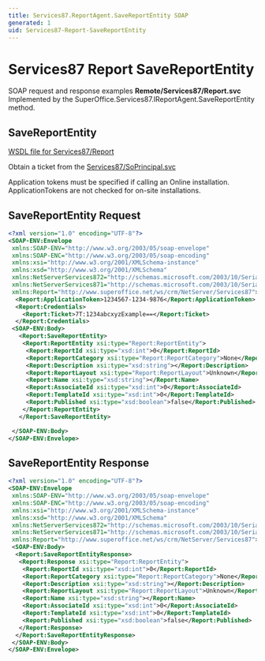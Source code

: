 ```yaml
---
title: Services87.ReportAgent.SaveReportEntity SOAP
generated: 1
uid: Services87-Report-SaveReportEntity
---
```


# Services87 Report SaveReportEntity

SOAP request and response examples **Remote/Services87/Report.svc**
Implemented by the <see cref="M:SuperOffice.Services87.IReportAgent.SaveReportEntity">SuperOffice.Services87.IReportAgent.SaveReportEntity</see> method.

## SaveReportEntity

[WSDL file for Services87/Report](../Services87-Report.md)

Obtain a ticket from the [Services87/SoPrincipal.svc](../SoPrincipal/index.md)

Application tokens must be specified if calling an Online installation. ApplicationTokens are not checked for on-site installations.

## SaveReportEntity Request

```xml
<?xml version="1.0" encoding="UTF-8"?>
<SOAP-ENV:Envelope
 xmlns:SOAP-ENV="http://www.w3.org/2003/05/soap-envelope"
 xmlns:SOAP-ENC="http://www.w3.org/2003/05/soap-encoding"
 xmlns:xsi="http://www.w3.org/2001/XMLSchema-instance"
 xmlns:xsd="http://www.w3.org/2001/XMLSchema"
 xmlns:NetServerServices872="http://schemas.microsoft.com/2003/10/Serialization/Arrays"
 xmlns:NetServerServices871="http://schemas.microsoft.com/2003/10/Serialization/"
 xmlns:Report="http://www.superoffice.net/ws/crm/NetServer/Services87">
  <Report:ApplicationToken>1234567-1234-9876</Report:ApplicationToken>
  <Report:Credentials>
    <Report:Ticket>7T:1234abcxyzExample==</Report:Ticket>
  </Report:Credentials>
 <SOAP-ENV:Body>
   <Report:SaveReportEntity>
    <Report:ReportEntity xsi:type="Report:ReportEntity">
     <Report:ReportId xsi:type="xsd:int">0</Report:ReportId>
     <Report:ReportCategory xsi:type="Report:ReportCategory">None</Report:ReportCategory>
     <Report:Description xsi:type="xsd:string"></Report:Description>
     <Report:ReportLayout xsi:type="Report:ReportLayout">Unknown</Report:ReportLayout>
     <Report:Name xsi:type="xsd:string"></Report:Name>
     <Report:AssociateId xsi:type="xsd:int">0</Report:AssociateId>
     <Report:TemplateId xsi:type="xsd:int">0</Report:TemplateId>
     <Report:Published xsi:type="xsd:boolean">false</Report:Published>
    </Report:ReportEntity>
   </Report:SaveReportEntity>

 </SOAP-ENV:Body>
</SOAP-ENV:Envelope>

```

## SaveReportEntity Response

```xml
<?xml version="1.0" encoding="UTF-8"?>
<SOAP-ENV:Envelope
 xmlns:SOAP-ENV="http://www.w3.org/2003/05/soap-envelope"
 xmlns:SOAP-ENC="http://www.w3.org/2003/05/soap-encoding"
 xmlns:xsi="http://www.w3.org/2001/XMLSchema-instance"
 xmlns:xsd="http://www.w3.org/2001/XMLSchema"
 xmlns:NetServerServices872="http://schemas.microsoft.com/2003/10/Serialization/Arrays"
 xmlns:NetServerServices871="http://schemas.microsoft.com/2003/10/Serialization/"
 xmlns:Report="http://www.superoffice.net/ws/crm/NetServer/Services87">
 <SOAP-ENV:Body>
  <Report:SaveReportEntityResponse>
   <Report:Response xsi:type="Report:ReportEntity">
    <Report:ReportId xsi:type="xsd:int">0</Report:ReportId>
    <Report:ReportCategory xsi:type="Report:ReportCategory">None</Report:ReportCategory>
    <Report:Description xsi:type="xsd:string"></Report:Description>
    <Report:ReportLayout xsi:type="Report:ReportLayout">Unknown</Report:ReportLayout>
    <Report:Name xsi:type="xsd:string"></Report:Name>
    <Report:AssociateId xsi:type="xsd:int">0</Report:AssociateId>
    <Report:TemplateId xsi:type="xsd:int">0</Report:TemplateId>
    <Report:Published xsi:type="xsd:boolean">false</Report:Published>
   </Report:Response>
  </Report:SaveReportEntityResponse>
 </SOAP-ENV:Body>
</SOAP-ENV:Envelope>

```
